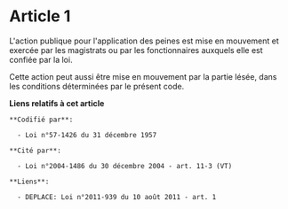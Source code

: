 # Article 1

L'action publique pour l'application des peines est mise en mouvement et exercée par les magistrats ou par les fonctionnaires
auxquels elle est confiée par la loi.

Cette action peut aussi être mise en mouvement par la partie lésée, dans les conditions déterminées par le présent code.

**Liens relatifs à cet article**

	**Codifié par**:

	  - Loi n°57-1426 du 31 décembre 1957

	**Cité par**:

	  - Loi n°2004-1486 du 30 décembre 2004 - art. 11-3 (VT)

	**Liens**:

	  - DEPLACE: Loi n°2011-939 du 10 août 2011 - art. 1
